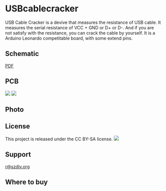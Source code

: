 USBcablecracker
============
USB Cable Cracker is a devive that measures the resistance of USB cable.
It measures the serial resistance of VCC + GND or D+ or D-.
And if you are not satisfy with the resistance, you can crack the cable by yourself.
It is a Arduino Leonardo competitable board, with some extend pins. 

Schematic
------------
[PDF][schem]

PCB
------------
![](https://github.com/danfei/USBcablecracker/raw/master/images/v1f.png)
![](https://github.com/danfei/USBcablecracker/raw/master/images/v1b.png)

Photo
------------

License
------------
This project is released under the CC BY-SA license.
![](https://licensebuttons.net/l/by-sa/3.0/88x31.png)

Support
------------
r@szdiy.org

Where to buy
------------

[schem]:https://github.com/danfei/USBcablecracker/raw/master/USBcablecracker.pdf
